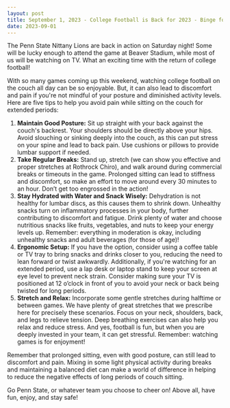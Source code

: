 ```yaml
---
layout: post
title: September 1, 2023 - College Football is Back for 2023 - Binge football without hurting yourself!
date: 2023-09-01
---
```


The Penn State Nittany Lions are back in action on Saturday night! Some will be lucky enough to attend the game at Beaver Stadium, while most of us will be watching on TV. What an exciting time with the return of college football!

With so many games coming up this weekend, watching college football on the couch all day can be so enjoyable. But, it can also lead to discomfort and pain if you're not mindful of your posture and diminished activity levels. Here are five tips to help you avoid pain while sitting on the couch for extended periods:

1. **Maintain Good Posture:** Sit up straight with your back against the couch's backrest. Your shoulders should be directly above your hips. Avoid slouching or sinking deeply into the couch, as this can put stress on your spine and lead to back pain. Use cushions or pillows to provide lumbar support if needed.
2. **Take Regular Breaks:** Stand up, stretch (we can show you effective and proper stretches at Rothrock Chiro), and walk around during commercial breaks or timeouts in the game. Prolonged sitting can lead to stiffness and discomfort, so make an effort to move around every 30 minutes to an hour. Don’t get too engrossed in the action!
3. **Stay Hydrated with Water and Snack Wisely:** Dehydration is not healthy for lumbar discs, as this causes them to shrink down. Unhealthy snacks turn on inflammatory processes in your body, further contributing to discomfort and fatigue. Drink plenty of water and choose nutritious snacks like fruits, vegetables, and nuts to keep your energy levels up. Remember: everything in moderation is okay, including unhealthy snacks and adult beverages (for those of age)!
4. **Ergonomic Setup:** If you have the option, consider using a coffee table or TV tray to bring snacks and drinks closer to you, reducing the need to lean forward or twist awkwardly. Additionally, if you're watching for an extended period, use a lap desk or laptop stand to keep your screen at eye level to prevent neck strain. Consider making sure your TV is positioned at 12 o’clock in front of you to avoid your neck or back being twisted for long periods.
5. **Stretch and Relax:** Incorporate some gentle stretches during halftime or between games. We have plenty of great stretches that we prescribe here for precisely these scenarios. Focus on your neck, shoulders, back, and legs to relieve tension. Deep breathing exercises can also help you relax and reduce stress. And yes, football is fun, but when you are deeply invested in your team, it can get stressful. Remember: watching games is for enjoyment!

Remember that prolonged sitting, even with good posture, can still lead to discomfort and pain. Mixing in some light physical activity during breaks and maintaining a balanced diet can make a world of difference in helping to reduce the negative effects of long periods of couch sitting.

Go Penn State, or whatever team you choose to cheer on! Above all, have fun, enjoy, and stay safe!

